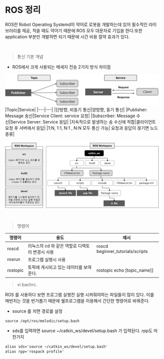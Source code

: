 # ROS 정리
 ROS란 Robot Operating Systemd의 약어로 로봇을 개발하는데 있어 필수적인 라이브러리를 제공, 적을 때도 약어기 때문에 ROS 모두 대문자로 기입을 한다.또한 application 부분만 개발하면 되기 때문에 시간 비용 절약 효과가 있다.

<br>

> 통신 기본 개념
- ROS에서 크게 사용되는 메세지 전송 2가지 방식 차이점

![캡쳐](./img/pubsub.JPG)
|Topic|Service|
|---|---|
|단방향, 비동기 통신|양방향, 동기 통신|
|Publisher: Message 송신|Service Client: service 요청|
|Subscriber: Message 수신|Service Server: Service 응답|
|지속적으로 발생하는 송 수신에 적합|클라이언트 요청 후 서버에서 응답|
|1:N, 1:1, N:1 , N:N 모두 통신 가능| 요청과 응답이 끊기면 노드 종류|

> 
![캡쳐](./img/rosworkspace.JPG)

<br>

> 명령어

|명령어|용도|예시|
|---|---|---|
|roscd|리눅스의 cd 와 같은 역할로 디렉토리 변경시 사용|roscd beginner_tutorials/scripts|
|rosrun|프로그램 실행시 사용||
|rostopic|토픽에 게시되고 있는 데이터를 보여준다. |rostopic echo [topic_name]]|

> vi bachrc.

 ROS 를 사용하다 보면 프로그램 실행전 실행 시켜줘야하는 파일들이 많이 있다. 이를 매번치는 것을 번거롭기 때문에 쉘프로그램을 이용해서 간단한 명령어로 바꿔준다. 
- source 를 치면 경로를 설정
```
source /opt/ros/melodic/setup.bash
```
- sds를 입력하면 source ~/catkin_ws/devel/setup.bash 가 입력된다. rpp도 마찬가지
```
alias sds='source ~/catkin_ws/devel/setup.bash'
alias rpp='rospack profile'
```